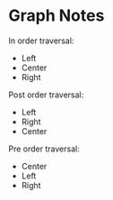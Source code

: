 # Graph Notes

In order traversal:
- Left
- Center
- Right

Post order traversal:
- Left
- Right
- Center

Pre order traversal:
- Center
- Left
- Right

